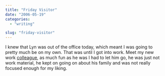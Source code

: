 ```yaml
---
title: "Friday Visitor"
date: "2006-05-19"
categories: 
  - "writing"

slug: "friday-visitor"
---
```


I knew that Lyn was out of the office today, which meant I was going to pretty much be on my own. That was until I got into work. Meet my new work [colleague](https://static.flickr.com/51/149325370_d413e807f9.jpg), as much fun as he was I had to let him go, he was just not work material, he kept on going on about his family and was not really focused enough for my liking.
